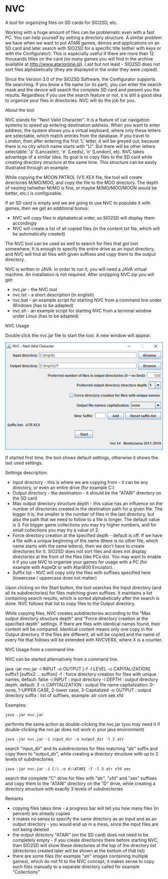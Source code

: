 # NVC
A tool for organizing files on SD cards for SIO2SD, etc.

Working with a huge amount of files can be problematic even with a fast PC. You can help yourself by setting a directory structure. A similar problem we have when we want to put ATARI games, demos and applications on an SD card and later search with SIO2SD for a specific title (either with keys or with the Configurator). This is especially useful if there are more than 12 thousands titles on the card (so many games you will find in the archive available at http://www.atarionline.pl). Last but not least - SIO2SD does not sort files alphabetically (they are displayed in the order they were copied).

Since the Version 3.0 of the SIO2SD Software, the Configurator supports file searching. If you know a file name (or its part), you can enter the search mask and the device will search the complete SD card and present you the results. Regardless if you use the search feature or not, it is still a good idea to organize your files in directories. NVC will do the job for you.

About the tool

NVC stands for "Next Valid Character". It is a feature of car navigation systems to speed up entering destination address. When you want to enter address, the system shows you a virtual keyboard, where only these letters are selectable, which match entries from the database. If you travel to London, then after entering the first 'L' letter, it will be greyed out, because there is no city which name starts with "Ll". But there will be other letters selectable: 'a' (Lancaster), 'e' (Leeds), 'o' (London), etc.
NVC takes advantage of a similar idea. Its goal is to copy files to the SD card while creating directory structure at the same time. This structure can be easily illustrated through an example:

While copying the MOON PATROL (V1).XEX file, the tool will create directories M/MO/MOO, and copy the file to the MOO directory. The depth of nesting (whether M/MO is fine, or maybe M/MO/MOO/MOON would be better, etc.) is configurable.

If an SD card is empty and we are going to use NVC to populate it with games, then we get an additional bonus:
- NVC will copy files in alphabetical order, so SIO2SD will display them accordingly
- NVC will create a list of all copied files (in the content.txt file, which will be automatically created) 

The NVC tool can be used as well to search for files that got lost somewhere. It is enough to specify the entire drive as an input directory, and NVC will find all files with given suffixes and copy them to the output directory.

NVC is written in JAVA. In order to run it, you will need a JAVA virtual machine.
An installation is not required. After unzipping NVC.zip you will get:
- nvc.jar - the NVC tool
- nvc.txt - a short description (in english)
- nvc.bat - an example script for starting NVC from a command line under Windows (has to be adapted)
- nvc.sh - an example script for starting NVC from a terminal window under Linux (has to be adapted) 

NVC Usage

Double click the nvc.jar file to start the tool. A new window will appear.

![nvc](https://raw.githubusercontent.com/TheMontezuma/NVC/master/nvc.png "NVC Window")

If started first time, the tool shows default settings, otherwise it shows the last used settings.

Settings description:
- Input directory - this is where we are copying from - it can be any directory, or even an entire drive (for example C:\)
- Output directory - the destination - it should be the "ATARI" directory on the SD card
- Max output directory structure depth - this value has an influence on the number of directories created in the destination path for a given file. The bigger it is, the smaller is the number of files in the last directory, but also the path that we need to follow to a file is longer. The default value is 3. For bigger game collections you may try higher numbers, and for small collections you may try a value of 2.
- Force directory creation at the specified depth - default is off. If we have a file with a unique beginning of the name (there is no other file, which name starts with the same letters), then we don't have to create directories for it. SIO2SD does not sort files and does not display directories at the front of the files (like PCs do). You may want to enable it if you use NVC to organize your games for usage with a PC (for example with AspeQt or with Atari800 Emulator).
- Suffix list - NVC will copy only the files with suffixes specified here (lowercase / uppercase does not matter) 

Upon clicking on the Start button, the tool searches the Input directory (and all its subdirectories) for files matching given suffixes. It maintains a list containing search results, which is sorted alphabetically after the search is done. NVC follows that list to copy files to the Output directory.

While copying files, NVC creates subdirectories according to the "Max output directory structure depth" and "Force directory creation at the specified depth" settings. If there are files with identical names found, their content will be compared. Identical content means only one copy in the Output directory. If the files are different, all will be copied and the name of every file that follows will be extended with NVCVERX, where X is a counter.

NVC Usage from a command line

NVC can be started alternatively from a command line.

java -jar nvc.jar -i INPUT -o OUTPUT [-f -l LEVEL -c CAPITALIZATION] suffix1 [suffix2 ... suffixn]
 -f        : force directory creation for files with unique names, default: false
 -i INPUT  : input directory
 -l DEPTH  : output directory depth, default: 3
 -c CAPITALIZATION : output file name capitalization: 0-none, 1-UPPER CASE, 2-lower case, 3-Capitalized
 -o OUTPUT : output directory
 suffix    : list of suffixes, example: atr com xex xfd

Examples:

    java -jar nvc.jar

performs the same action as double-clicking the nvc.jar (you may need it if double-clicking the nvc.jar does not work in your java environment)

    java -jar nvc.jar -i input_dir -o output_dir -l 2 atr

search "input_dir" and its subdirectories for files matching "atr" suffix and copy them to "output_dir", while creating a directory structure with up to 2 levels of subdirectories

    java -jar nvc.jar -i C:\ -o d:\ATARI -f -l 3 atr xfd xex

search the complete "C" drive for files with "atr", "xfd" and "xex" suffixes and copy them to the "ATARI" directory on the "D" drive, while creating a directory structure with exactly 3 levels of subdirectories

Remarks
- copying files takes time - a progress bar will tell you how many files (in percent) are already copied
- it makes no sense to specify the same directory as an input and as an output directory - you would end up in a mess, since the input files are not being deleted
- the output directory "ATARI" (on the SD card) does not need to be completely empty - if you create directories there before starting NVC, then SIO2SD will show these directories at the top of the directory list (directories created later will be shown at the bottom of that list)
- there are some files (for example "atr" images containing multiple games), which do not fit to the NVC concept, it makes sense to copy such files manually to a separate directory called for example "Collections"

    
